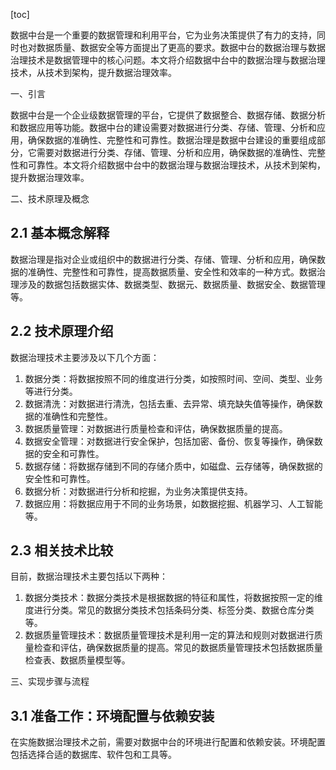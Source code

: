 
[toc]                    
                
                
数据中台是一个重要的数据管理和利用平台，它为业务决策提供了有力的支持，同时也对数据质量、数据安全等方面提出了更高的要求。数据中台的数据治理与数据治理技术是数据管理中的核心问题。本文将介绍数据中台中的数据治理与数据治理技术，从技术到架构，提升数据治理效率。

一、引言

数据中台是一个企业级数据管理的平台，它提供了数据整合、数据存储、数据分析和数据应用等功能。数据中台的建设需要对数据进行分类、存储、管理、分析和应用，确保数据的准确性、完整性和可靠性。数据治理是数据中台建设的重要组成部分，它需要对数据进行分类、存储、管理、分析和应用，确保数据的准确性、完整性和可靠性。本文将介绍数据中台中的数据治理与数据治理技术，从技术到架构，提升数据治理效率。

二、技术原理及概念

## 2.1 基本概念解释

数据治理是指对企业或组织中的数据进行分类、存储、管理、分析和应用，确保数据的准确性、完整性和可靠性，提高数据质量、安全性和效率的一种方式。数据治理涉及的数据包括数据实体、数据类型、数据元、数据质量、数据安全、数据管理等。

## 2.2 技术原理介绍

数据治理技术主要涉及以下几个方面：

1. 数据分类：将数据按照不同的维度进行分类，如按照时间、空间、类型、业务等进行分类。
2. 数据清洗：对数据进行清洗，包括去重、去异常、填充缺失值等操作，确保数据的准确性和完整性。
3. 数据质量管理：对数据进行质量检查和评估，确保数据质量的提高。
4. 数据安全管理：对数据进行安全保护，包括加密、备份、恢复等操作，确保数据的安全和可靠性。
5. 数据存储：将数据存储到不同的存储介质中，如磁盘、云存储等，确保数据的安全性和可靠性。
6. 数据分析：对数据进行分析和挖掘，为业务决策提供支持。
7. 数据应用：将数据应用于不同的业务场景，如数据挖掘、机器学习、人工智能等。

## 2.3 相关技术比较

目前，数据治理技术主要包括以下两种：

1. 数据分类技术：数据分类技术是根据数据的特征和属性，将数据按照一定的维度进行分类。常见的数据分类技术包括条码分类、标签分类、数据仓库分类等。
2. 数据质量管理技术：数据质量管理技术是利用一定的算法和规则对数据进行质量检查和评估，确保数据质量的提高。常见的数据质量管理技术包括数据质量检查表、数据质量模型等。

三、实现步骤与流程

## 3.1 准备工作：环境配置与依赖安装

在实施数据治理技术之前，需要对数据中台的环境进行配置和依赖安装。环境配置包括选择合适的数据库、软件包和工具等。

